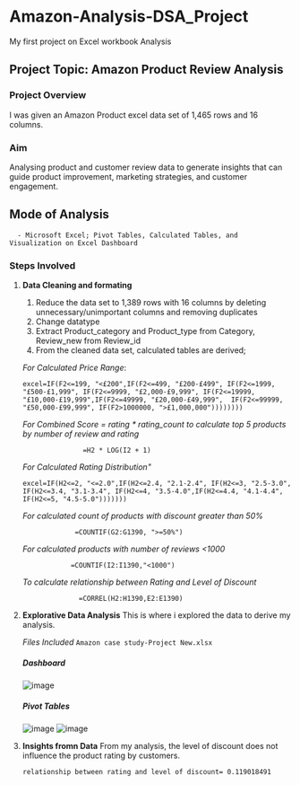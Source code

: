# Amazon-Analysis-DSA_Project
My first project on Excel workbook Analysis

 ## Project Topic: Amazon Product Review Analysis
 ### Project Overview
 I was given an Amazon Product excel data set of 1,465 rows and 16 columns.
 ### Aim 
 Analysing product and customer review data to generate insights that can guide product improvement, marketing strategies, and customer engagement.
 
 ## Mode of Analysis
      - Microsoft Excel; Pivot Tables, Calculated Tables, and Visualization on Excel Dashboard
 ### Steps Involved
  1. **Data Cleaning and formating**
      1. Reduce the data set to 1,389 rows with 16 columns by deleting unnecessary/unimportant columns and removing duplicates
      2. Change datatype
      3. Extract Product_category and Product_type from Category, Review_new from Review_id
      4. From the cleaned data set, calculated tables are derived;

       *For Calculated Price Range*:
             <pre>
            ```excel=IF(F2<=199, "<£200",IF(F2<=499, "£200-£499",
             IF(F2<=1999, "£500-£1,999", IF(F2<=9999, "£2,000-£9,999",
             IF(F2<=19999, "£10,000-£19,999",IF(F2<=49999, "£20,000-£49,999", 
             IF(F2<=99999, "£50,000-£99,999", IF(F2>1000000, ">£1,000,000")))))))) ```
         </pre>

        *For Combined Score = rating * rating_count to calculate top 5 products by number of review and rating*

                        =H2 * LOG(I2 + 1) 

        *For Calculated Rating Distribution"*
                <pre>
                ``` excel=IF(H2<=2, "<=2.0",IF(H2<=2.4, "2.1-2.4",
                    IF(H2<=3, "2.5-3.0", IF(H2<=3.4, "3.1-3.4",
                    IF(H2<=4, "3.5-4.0",IF(H2<=4.4, "4.1-4.4", IF(H2<=5, "4.5-5.0"))))))) ```
                </pre>
                
        *For calculated count of products with discount greater than 50%*

                      =COUNTIF(G2:G1390, ">=50%")
     
        *For calculated products with number of reviews <1000*

                     =COUNTIF(I2:I1390,"<1000")

        *To calculate relationship between Rating and Level of Discount*

                       =CORREL(H2:H1390,E2:E1390)
     
   2. **Explorative Data Analysis**
          This is where i explored the data to derive my analysis.

      *Files Included*
           `Amazon case study-Project New.xlsx`

       ##### Dashboard
        ![image](https://github.com/user-attachments/assets/e904e763-2c97-45bd-b6df-518271fccf10)
       ##### Pivot Tables
        ![image](https://github.com/user-attachments/assets/5634429a-bd59-460c-bded-cf26e2a5409e)
        ![image](https://github.com/user-attachments/assets/9a7ed91b-ac70-423d-9bcd-7e5e8136b96d)

   3.  **Insights fromn Data**
             From my analysis, the level of discount does not influence the product rating by customers.
      
          `relationship between rating and level of discount= 0.119018491`


  
      

          

      
          
      
